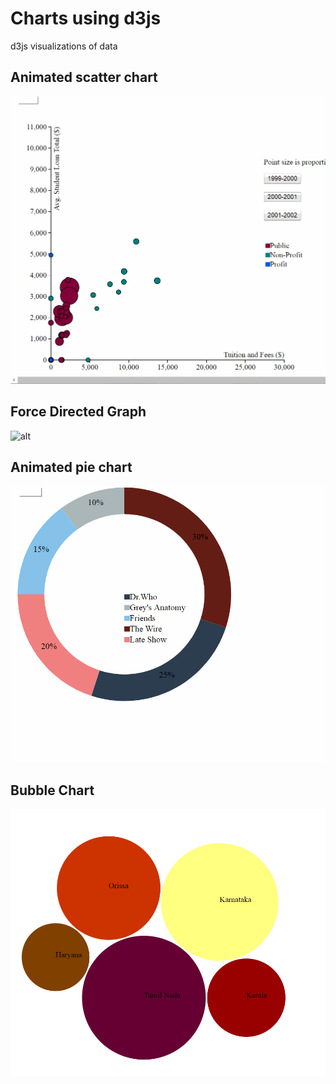 # Charts using d3js

d3js visualizations of data

## Animated scatter chart

![alt](https://github.com/Sowmiya2497/d3js/blob/master/scatter.gif)

## Force Directed Graph

![alt](https://github.com/Sowmiya2497/d3js/blob/master/force%20directed%20graph.gif)

## Animated pie chart

![alt](https://github.com/Sowmiya2497/d3js/blob/master/pie.gif)

## Bubble Chart

![alt](https://github.com/Sowmiya2497/d3js/blob/master/bubble.PNG)

